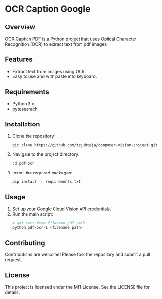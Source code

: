 # OCR Caption Google

## Overview
OCR Caption PDF is a Python project that uses Optical Character Recognition (OCR) to extract text from pdf images 

## Features
- Extract text from images using OCR.
- Easy to use and with paste into keyboard.

## Requirements
- Python 3.x
- pyteseerach

## Installation
1. Clone the repository:
    ```bash
    git clone https://github.com/teguhteja/computer-vision-project.git
    ```
2. Navigate to the project directory:
    ```bash
    cd pdf-ocr
    ```
3. Install the required packages:
    ```bash
    pip install -r requirements.txt
    ```

## Usage
1. Set up your Google Cloud Vision API credentials.
2. Run the main script:
    ```bash
    # get text from filename pdf path
    python pdf-ocr-1 <filename path>
    ```

## Contributing
Contributions are welcome! Please fork the repository and submit a pull request.

## License
This project is licensed under the MIT License. See the LICENSE file for details.